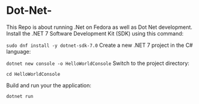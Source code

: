 # Dot-Net-
This Repo is about running .Net on Fedora as well as Dot Net development. 
Install the .NET 7 Software Development Kit (SDK) using this command:

`sudo dnf install -y dotnet-sdk-7.0`
Create a new .NET 7 project in the C# language:

`dotnet new console -o HelloWorldConsole`
Switch to the project directory:

`cd HelloWorldConsole`

Build and run your the application:

`dotnet run`
